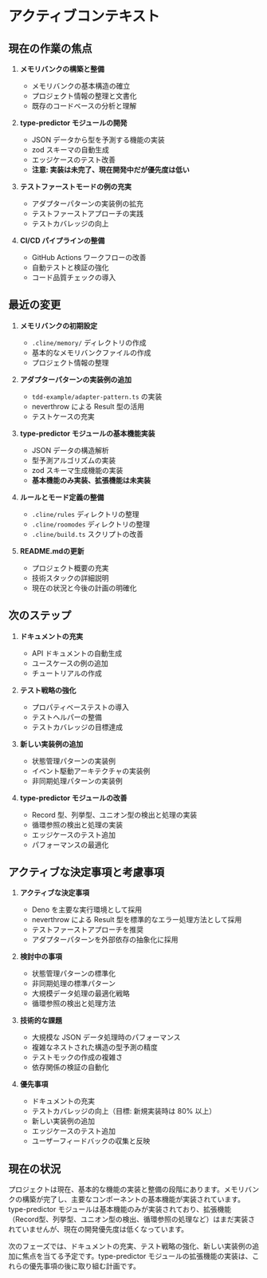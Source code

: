 # アクティブコンテキスト

## 現在の作業の焦点

1. **メモリバンクの構築と整備**
   - メモリバンクの基本構造の確立
   - プロジェクト情報の整理と文書化
   - 既存のコードベースの分析と理解

2. **type-predictor モジュールの開発**
   - JSON データから型を予測する機能の実装
   - zod スキーマの自動生成
   - エッジケースのテスト改善
   - **注意: 実装は未完了、現在開発中だが優先度は低い**

3. **テストファーストモードの例の充実**
   - アダプターパターンの実装例の拡充
   - テストファーストアプローチの実践
   - テストカバレッジの向上

4. **CI/CD パイプラインの整備**
   - GitHub Actions ワークフローの改善
   - 自動テストと検証の強化
   - コード品質チェックの導入

## 最近の変更

1. **メモリバンクの初期設定**
   - `.cline/memory/` ディレクトリの作成
   - 基本的なメモリバンクファイルの作成
   - プロジェクト情報の整理

2. **アダプターパターンの実装例の追加**
   - `tdd-example/adapter-pattern.ts` の実装
   - neverthrow による Result 型の活用
   - テストケースの充実

3. **type-predictor モジュールの基本機能実装**
   - JSON データの構造解析
   - 型予測アルゴリズムの実装
   - zod スキーマ生成機能の実装
   - **基本機能のみ実装、拡張機能は未実装**

4. **ルールとモード定義の整備**
   - `.cline/rules` ディレクトリの整理
   - `.cline/roomodes` ディレクトリの整理
   - `.cline/build.ts` スクリプトの改善

5. **README.mdの更新**
   - プロジェクト概要の充実
   - 技術スタックの詳細説明
   - 現在の状況と今後の計画の明確化

## 次のステップ

1. **ドキュメントの充実**
   - API ドキュメントの自動生成
   - ユースケースの例の追加
   - チュートリアルの作成

2. **テスト戦略の強化**
   - プロパティベーステストの導入
   - テストヘルパーの整備
   - テストカバレッジの目標達成

3. **新しい実装例の追加**
   - 状態管理パターンの実装例
   - イベント駆動アーキテクチャの実装例
   - 非同期処理パターンの実装例

4. **type-predictor モジュールの改善**
   - Record 型、列挙型、ユニオン型の検出と処理の実装
   - 循環参照の検出と処理の実装
   - エッジケースのテスト追加
   - パフォーマンスの最適化

## アクティブな決定事項と考慮事項

1. **アクティブな決定事項**
   - Deno を主要な実行環境として採用
   - neverthrow による Result 型を標準的なエラー処理方法として採用
   - テストファーストアプローチを推奨
   - アダプターパターンを外部依存の抽象化に採用

2. **検討中の事項**
   - 状態管理パターンの標準化
   - 非同期処理の標準パターン
   - 大規模データ処理の最適化戦略
   - 循環参照の検出と処理方法

3. **技術的な課題**
   - 大規模な JSON データ処理時のパフォーマンス
   - 複雑なネストされた構造の型予測の精度
   - テストモックの作成の複雑さ
   - 依存関係の検証の自動化

4. **優先事項**
   - ドキュメントの充実
   - テストカバレッジの向上（目標: 新規実装時は 80% 以上）
   - 新しい実装例の追加
   - エッジケースのテスト追加
   - ユーザーフィードバックの収集と反映

## 現在の状況

プロジェクトは現在、基本的な機能の実装と整備の段階にあります。メモリバンクの構築が完了し、主要なコンポーネントの基本機能が実装されています。type-predictor モジュールは基本機能のみが実装されており、拡張機能（Record型、列挙型、ユニオン型の検出、循環参照の処理など）はまだ実装されていませんが、現在の開発優先度は低くなっています。

次のフェーズでは、ドキュメントの充実、テスト戦略の強化、新しい実装例の追加に焦点を当てる予定です。type-predictor モジュールの拡張機能の実装は、これらの優先事項の後に取り組む計画です。